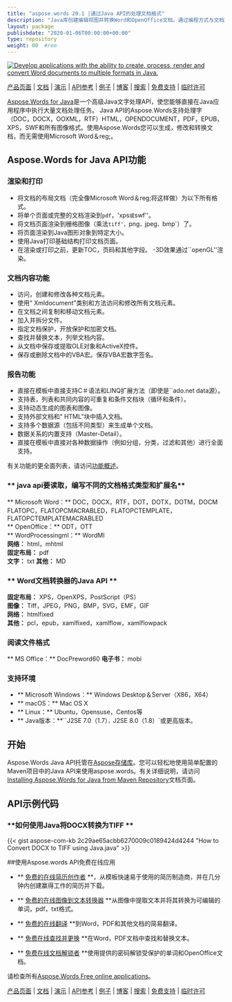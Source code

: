 ```yaml
---
title: "aspose.words 20.1 |通过Java API的处理文档格式" 
description: "Java库创建编辑视图并转换Word和OpenOffice文档。通过编程方式与文档文本，图像，表单，表，XML，OLE等一起工作。" 
layout: package
publishdate: "2020-01-06T00:00:00+00:00"
type: repository
weight: 00	#rem
---
```

[![Develop applications with the ability to create, process, render and convert Word documents to multiple formats in Java.](../aspose_words-for-java-banner.png)](./)

[产品页面](https://products.aspose.com/words/java) | [文档](https://docs.aspose.com/words/java/) | [演示](https://products.aspose.app/words/family) | [API参考](https://apireference.aspose.com/words/java) | [例子](https://github.com/aspose-words/Aspose.Words-for-Java/tree/master/例子) | [博客](https://blog.aspose.com/category/words/) | [搜索](https://search.aspose.com/) | [免费支持](https://forum.aspose.com/c/words) | [临时许可](https://purchase.aspose.com/temporary-license)

[Aspose.Words for Java](https://products.aspose.com/words/java)是一个高级Java文字处理API，使您能够直接在Java应用程序中执行大量文档处理任务。 Java API的Aspose.Words支持处理字（DOC，DOCX，OOXML，RTF）HTML，OPENDOCUMENT，PDF，EPUB，XPS，SWF和所有图像格式。使用Aspose.Words您可以生成，修改和转换文档，而无需使用Microsoft Word＆reg;。

## Aspose.Words for Java API功能

### **渲染和打印**
 - 将文档的布局文档（完全像Microsoft Word＆reg;将这样做）为以下所有格式。
 - 将单个页面或完整的文档渲染到`pdf`，'xps`或`swf''。
 - 将文档页面渲染到栅格图像（乘法`tiff'，`png`，`jpeg`，`bmp`）了。
 - 将页面渲染到Java图形对象到特定大小。
 - 使用Java打印基础结构打印文档页面。
 - 在渲染或打印之前，更新TOC，页码和其他字段。
-3D效果通过``openGL''渲染。

### **文档内容功能**
 - 访问，创建和修改各种文档元素。
 - 使用“ Xmldocument”类别和方法访问和修改所有文档元素。
 - 在文档之间复制和移动文档元素。
 - 加入并拆分文件。
 - 指定文档保护，开放保护和加密文档。
 - 查找并替换文本，列举文档内容。
 - 从文档中保存或提取OLE对象和ActiveX控件。
 - 保存或删除文档中的VBA宏。保存VBA宏数字签名。

### **报告功能**
 - 直接在模板中直接支持C＃语法和LINQ扩展方法（即使是``ado.net data源）。
 - 支持表，列表和共同内容的可重复和条件文档块（循环和条件）。
 - 支持动态生成的图表和图像。
 - 支持外部文档和“ HTML”块中插入文档。
 - 支持多个数据源（包括不同类型）来生成单个文档。
 - 数据关系的内置支持（Master-Detail）。
 - 直接在模板中直接对各种数据操作（例如分组，分类，过滤和其他）进行全面支持。

有关功能的更全面列表，请访问[功能概述](https://docs.aspose.com/words/java/feature-overview/)。

### ** java api要读取，编写不同的文档格式类型和扩展名**
** Microsoft Word：** DOC，DOCX，RTF，DOT，DOTX，DOTM，DOCM FLATOPC，FLATOPCMACRABLED，FLATOPCTEMPLATE，FLATOPCTEMPLATEMACRABLED \
** OpenOffice：** ODT，OTT \
** WordProcessingml：** WordMl \
**网络：** html，mhtml \
**固定布局：** pdf \
**文字：** txt
**其他：** MD

### ** Word文档转换器的Java API **
**固定布局：** XPS，OpenXPS，PostScript（PS）\
**图像：** Tiff，JPEG，PNG，BMP，SVG，EMF，GIF \
**网络：** htmlfixed \
**其他：** pcl，epub，xamlfixed，xamlflow，xamlflowpack

### **阅读文件格式**
** MS Office：** DocPreword60
**电子书：** mobi

### **支持环境**
 -  ** Microsoft Windows：** Windows Desktop＆Server（X86，X64）
 -  ** macOS：** Mac OS X
 -  ** Linux：** Ubuntu，Opensuse，Centos等
 -  ** Java版本：**``J2SE 7.0（1.7）`，`J2SE 8.0（1.8）`或更高版本。

## 开始

Aspose.Words Java API托管在[Aspose存储库](https://releases.aspose.com/words/java/)。您可以轻松地使用简单配置的Maven项目中的Java API来使用aspose.words。有关详细说明，请访问[Installing Aspose.Words for Java from Maven Repository](https://docs.aspose.com/words/java/installation/)文档页面。

## API示例代码

### **如何使用Java将DOCX转换为TIFF **
{{< gist aspose-com-kb 2c29ae65acbb6270009c0189424d4244 "How to Convert DOCX to TIFF using Java.java" >}}

##使用Aspose.words API免费在线应用

 -  ** [免费的在线简历创作者](https://products.aspose.app/words/resume) **，从模板快速易于使用的简历制造商，并在几分钟内创建赢得工作的简历并下载。

 -  ** [免费的在线图像到文本转换器](https://products.aspose.app/words/ocr) **从图像中提取文本并将其转换为可编辑的单词，pdf，txt格式。

 -  ** [免费的在线翻译](https://products.aspose.app/words/translator) **到Word，PDF和其他文档的简易翻译。

 -  ** [免费在线查找并更换](https://products.aspose.app/words/replace) **在Word，PDF文档中查找和替换文本。

 -  ** [免费在线文档解锁者](https://products.aspose.app/words/unlock) **使用提供的密码解锁受保护的单词和OpenOffice文档。

请检查所有[Aspose.Words Free online applications](https://products.aspose.app/words/family)。

[产品页面](https://products.aspose.com/words/java) | [文档](https://docs.aspose.com/words/java/) | [演示](https://products.aspose.app/words/family) | [API参考](https://apireference.aspose.com/words/java) | [例子](https://github.com/aspose-words/Aspose.Words-for-Java/tree/master/例子) | [博客](https://blog.aspose.com/category/words/) | [搜索](https://search.aspose.com/) | [免费支持](https://forum.aspose.com/c/words) | [临时许可](https://purchase.aspose.com/temporary-license)
